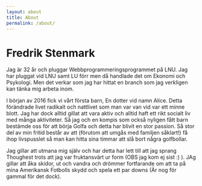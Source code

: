 ```yaml
---
layout: about
title: About
permalink: /about/
---
```


# Fredrik Stenmark

Jag är 32 år och pluggar Webbprogrammeringsprogrammet på LNU. Jag har pluggat vid LNU samt LU förr men då handlade det om Ekonomi och Psykologi. Men det verkar som jag har hittat en branch som jag verkligen kan tänka mig arbeta inom.

I början av 2016 fick vi vårt första barn, En dotter vid namn Alice. Detta förändrade livet radikalt och nattlivet som man var van vid var ett minne blott. Jag har dock alltid gillat att vara aktiv och alltid haft ett rikt socialt liv med många aktiviteter. Så jag och en kompis som också nyligen fått barn bestämde oss för att börja Golfa och detta har blivit en stor passion. Så stor del av min fritid består av att (förutom att umgås med familjen såklart!) få ihop livspusslet så man kan hitta sina timmar att slå bort några golfbollar.

Jag gillar att utmana mig själv och har detta har lett till att jag sprang Thoughest trots att jag var fruktansvärt ur form (OBS jag kom ej sist :) ). JAg gillar att åka skidor, ut och vandra och drömmer fortfarande om att ta på mina Amerikansk Fotbolls skydd och spela ett par downs (Är nog för gammal för det dock).
